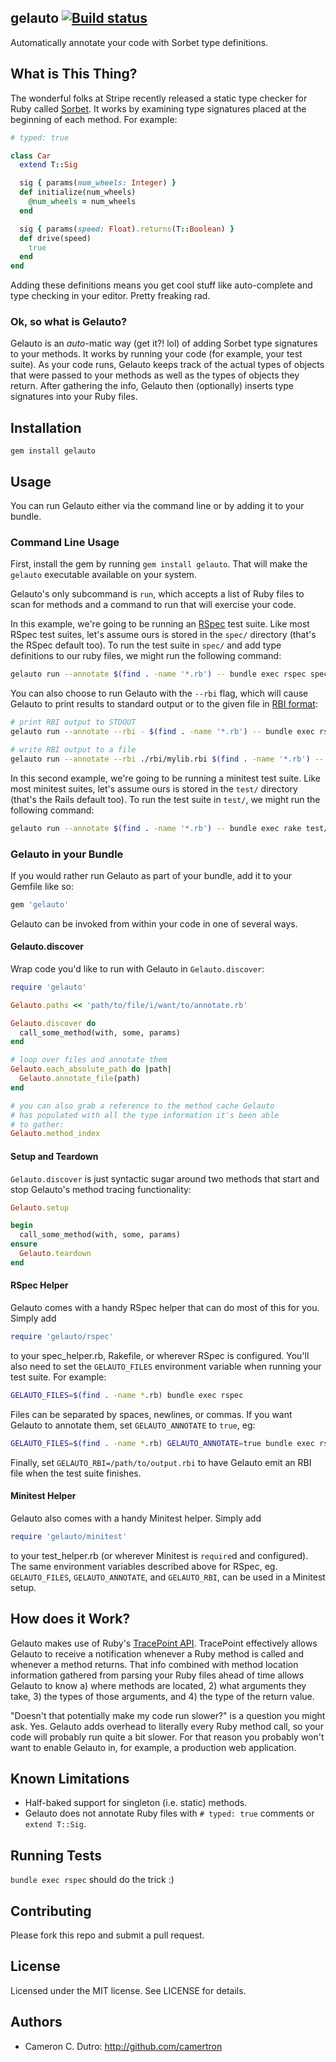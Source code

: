 ## gelauto [![Build status](https://github.com/camertron/gelauto/actions/workflows/test.yml/badge.svg)](https://github.com/camertron/gelauto/actions/workflows/test.yml)

Automatically annotate your code with Sorbet type definitions.

## What is This Thing?

The wonderful folks at Stripe recently released a static type checker for Ruby called [Sorbet](https://github.com/sorbet/sorbet). It works by examining type signatures placed at the beginning of each method. For example:

```ruby
# typed: true

class Car
  extend T::Sig

  sig { params(num_wheels: Integer) }
  def initialize(num_wheels)
    @num_wheels = num_wheels
  end

  sig { params(speed: Float).returns(T::Boolean) }
  def drive(speed)
    true
  end
end
```

Adding these definitions means you get cool stuff like auto-complete and type checking in your editor. Pretty freaking rad.

### Ok, so what is Gelauto?

Gelauto is an _auto_-matic way (get it?! lol) of adding Sorbet type signatures to your methods. It works by running your code (for example, your test suite). As your code runs, Gelauto keeps track of the actual types of objects that were passed to your methods as well as the types of objects they return. After gathering the info, Gelauto then (optionally) inserts type signatures into your Ruby files.

## Installation

`gem install gelauto`

## Usage

You can run Gelauto either via the command line or by adding it to your bundle.

### Command Line Usage

First, install the gem by running `gem install gelauto`. That will make the `gelauto` executable available on your system.

Gelauto's only subcommand is `run`, which accepts a list of Ruby files to scan for methods and a command to run that will exercise your code.

In this example, we're going to be running an [RSpec](https://github.com/rspec/rspec) test suite.
Like most RSpec test suites, let's assume ours is stored in the `spec/` directory (that's the RSpec default too). To run the test suite in `spec/` and add type definitions to our ruby files, we might run the following command:

```bash
gelauto run --annotate $(find . -name '*.rb') -- bundle exec rspec spec/
```

You can also choose to run Gelauto with the `--rbi` flag, which will cause Gelauto to print results to standard output or to the given file in [RBI format](https://sorbet.org/docs/rbi):

```bash
# print RBI output to STDOUT
gelauto run --annotate --rbi - $(find . -name '*.rb') -- bundle exec rspec spec/

# write RBI output to a file
gelauto run --annotate --rbi ./rbi/mylib.rbi $(find . -name '*.rb') -- bundle exec rspec spec/
```

In this second example, we're going to be running a minitest test suite. Like most minitest suites, let's assume ours is stored in the `test/` directory (that's the Rails default too). To run the test suite in `test/`, we might run the following command:

```bash
gelauto run --annotate $(find . -name '*.rb') -- bundle exec rake test/
```

### Gelauto in your Bundle

If you would rather run Gelauto as part of your bundle, add it to your Gemfile like so:

```ruby
gem 'gelauto'
```

Gelauto can be invoked from within your code in one of several ways.

#### Gelauto.discover

Wrap code you'd like to run with Gelauto in `Gelauto.discover`:

```ruby
require 'gelauto'

Gelauto.paths << 'path/to/file/i/want/to/annotate.rb'

Gelauto.discover do
  call_some_method(with, some, params)
end

# loop over files and annotate them
Gelauto.each_absolute_path do |path|
  Gelauto.annotate_file(path)
end

# you can also grab a reference to the method cache Gelauto
# has populated with all the type information it's been able
# to gather:
Gelauto.method_index
```

#### Setup and Teardown

`Gelauto.discover` is just syntactic sugar around two methods that start and stop Gelauto's method tracing functionality:

```ruby
Gelauto.setup

begin
  call_some_method(with, some, params)
ensure
  Gelauto.teardown
end
```

#### RSpec Helper

Gelauto comes with a handy RSpec helper that can do most of this for you. Simply add

```ruby
require 'gelauto/rspec'
```

to your spec_helper.rb, Rakefile, or wherever RSpec is configured. You'll also need to set the `GELAUTO_FILES` environment variable when running your test suite. For example:

```bash
GELAUTO_FILES=$(find . -name *.rb) bundle exec rspec
```

Files can be separated by spaces, newlines, or commas. If you want Gelauto to annotate them, set `GELAUTO_ANNOTATE` to `true`, eg:

```bash
GELAUTO_FILES=$(find . -name *.rb) GELAUTO_ANNOTATE=true bundle exec rspec
```

Finally, set `GELAUTO_RBI=/path/to/output.rbi` to have Gelauto emit an RBI file when the test suite finishes.

#### Minitest Helper

Gelauto also comes with a handy Minitest helper. Simply add

```ruby
require 'gelauto/minitest'
```

to your test_helper.rb (or wherever Minitest is `require`d and configured). The same environment variables described above for RSpec, eg. `GELAUTO_FILES`, `GELAUTO_ANNOTATE`, and `GELAUTO_RBI`, can be used in a Minitest setup.

## How does it Work?

Gelauto makes use of Ruby's [TracePoint API](https://ruby-doc.org/core-2.6/TracePoint.html). TracePoint effectively allows Gelauto to receive a notification whenever a Ruby method is called and whenever a method returns. That info combined with method location information gathered from parsing your Ruby files ahead of time allows Gelauto to know a) where methods are located, 2) what arguments they take, 3) the types of those arguments, and 4) the type of the return value.

"Doesn't that potentially make my code run slower?" is a question you might ask. Yes. Gelauto adds overhead to literally every Ruby method call, so your code will probably run quite a bit slower. For that reason you probably won't want to enable Gelauto in, for example, a production web application.

## Known Limitations

* Half-baked support for singleton (i.e. static) methods.
* Gelauto does not annotate Ruby files with `# typed: true` comments or `extend T::Sig`.

## Running Tests

`bundle exec rspec` should do the trick :)

## Contributing

Please fork this repo and submit a pull request.

## License

Licensed under the MIT license. See LICENSE for details.

## Authors

* Cameron C. Dutro: http://github.com/camertron
